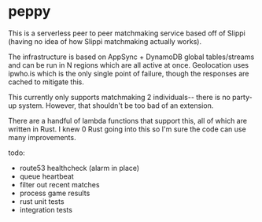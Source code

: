 # peppy

This is a serverless peer to peer matchmaking service based off of Slippi (having no idea of how Slippi matchmaking actually works).

The infrastructure is based on AppSync + DynamoDB global tables/streams and can be run in N regions which are all active at once.
Geolocation uses ipwho.is which is the only single point of failure, though the responses are cached to mitigate this. 

This currently only supports matchmaking 2 individuals-- there is no party-up system.
However, that shouldn't be too bad of an extension.

There are a handful of lambda functions that support this, all of which are written in Rust.
I knew 0 Rust going into this so I'm sure the code can use many improvements.

todo:
- route53 healthcheck (alarm in place)
- queue heartbeat
- filter out recent matches
- process game results
- rust unit tests
- integration tests
